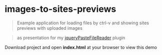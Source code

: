 images-to-sites-previews
========================

> Example application for loading files by ctrl-v and showing sites previews with uploaded images

> as presentation for my <a href="https://github.com/el-fuego/jQueryPasteFileReader">jqueryPasteFileReader</a> plugin

Download project and open **index.html** at your browser to view this demo

